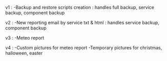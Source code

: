 v1 :
-Backup and restore scripts creation : handles full backup, service backup, component backup

v2 : 
-New reporting email by service txt & html : handles service backup, component backup

v3 : 
-Meteo report

v4 : 
-Custom pictures for meteo report
-Temporary pictures for christmas, halloween, easter
